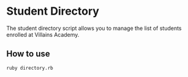 # Student Directory

The student directory script allows you to manage the list of students enrolled at Villains Academy.

## How to use ##

```shell
ruby directory.rb
``` 
